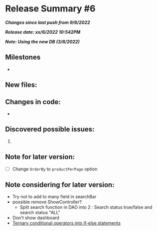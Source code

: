 

# Release Summary #6
***Changes since last push from 9/6/2022***

***Release date: xx/6/2022 10:542PM***

***Note: Using the new DB (3/6/2022)***

## Milestones
- 

## New files:



## Changes in code:
- 


## Discovered possible issues:
 1. 

## Note for later version:
- [ ] Change `OrderBy` to `productPerPage` option 

## Note considering for later version:
- Try not to add to many field in searchBar
- possible remove ShowController?
    - Split search function in DAO into 2 : Search status true/false and search status "ALL"
- Don't show dashboard
- [Ternary conditional operators into if-else statements](https://converter.website-dev.eu/)

